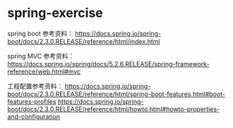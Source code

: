 # spring-exercise
spring boot 参考资料：
https://docs.spring.io/spring-boot/docs/2.3.0.RELEASE/reference/html/index.html

spring MVC 参考资料：
https://docs.spring.io/spring/docs/5.2.6.RELEASE/spring-framework-reference/web.html#mvc

工程配置参考资料：
https://docs.spring.io/spring-boot/docs/2.3.0.RELEASE/reference/html/spring-boot-features.html#boot-features-profiles
https://docs.spring.io/spring-boot/docs/2.3.0.RELEASE/reference/html/howto.html#howto-properties-and-configuration


